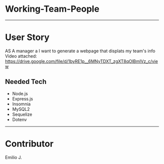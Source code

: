 # Working-Team-People
***

# User Story
AS A manager a
I want to generate a webpage that displats my team's info
Video attached:
https://drive.google.com/file/d/1byRE1p__6MNyTDXT_zgXT8qOlBmlVz_c/view
## Needed Tech
* Node.js
* Express.js
* Insomnia
* MySQL2
* Sequelize
* Dotenv
***

# Contributor
Emilio J.
